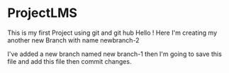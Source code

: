 # ProjectLMS
This is my first Project using git and git hub
Hello ! Here I'm creating my another new Branch with name newbranch-2

I've added a new branch named new branch-1 
then I'm going to save this file and add this file then commit changes.

